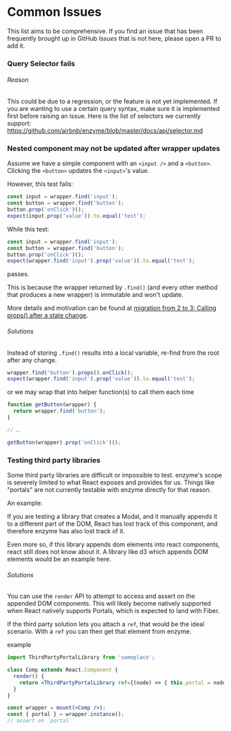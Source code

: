 # Common Issues

This list aims to be comprehensive. If you find an issue that has been frequently brought up in GitHub *Issues* that is not here, please open a PR to add it.

### Query Selector fails

###### Reason

This could be due to a regression, or the feature is not yet implemented. If you are wanting to use a
certain query syntax, make sure it is implemented first before raising an issue. Here is the list of
selectors we currently support: https://github.com/airbnb/enzyme/blob/master/docs/api/selector.md

### Nested component may not be updated after wrapper updates

Assume we have a simple component with an `<input />` and a `<button>`. Clicking the `<button>` updates the `<input>`'s value.

However, this test fails:
```jsx
const input = wrapper.find('input');
const button = wrapper.find('button');
button.prop('onClick')();
expect(input.prop('value')).to.equal('test');
```
While this test:
```jsx
const input = wrapper.find('input');
const button = wrapper.find('button');
button.prop('onClick')();
expect(wrapper.find('input').prop('value')).to.equal('test');
```
passes.

This is because the wrapper returned by `.find()` (and every other method that produces a new wrapper) is immutable and won't update.

More details and motivation can be found at [migration from 2 to 3: Calling props() after a state change](https://github.com/airbnb/enzyme/blob/master/docs/guides/migration-from-2-to-3.md#calling-props-after-a-state-change).

###### Solutions

Instead of storing `.find()` results into a local variable, re-find from the root after any change.

```jsx
wrapper.find('button').props().onClick();
expect(wrapper.find('input').prop('value')).to.equal('test');
```

or we may wrap that into helper function(s) to call them each time

```jsx
function getButton(wrapper) {
  return wrapper.find('button');
}

// …

getButton(wrapper).prop('onClick')();
```

### Testing third party libraries

Some third party libraries are difficult or impossible to test. enzyme's scope is severely limited to what
React exposes and provides for us. Things like "portals" are not currently testable with enzyme directly for that reason.

An example:

If you are testing a library that creates a Modal, and it manually appends it to a different part of the DOM, React has lost
track of this component, and therefore enzyme has also lost track of it.

Even more so, if this library appends dom elements into react components, react still does not know about it. A library like d3 which
appends DOM elements would be an example here.

###### Solutions

You can use the `render` API to attempt to access and assert on the appended DOM components. This will likely become natively supported
when React natively supports Portals, which is expected to land with Fiber.

If the third party solution lets you attach a `ref`, that would be the ideal scenario. With a `ref` you can then get that element from enzyme.

example

```jsx
import ThirdPartyPortalLibrary from 'someplace';

class Comp extends React.Component {
  render() {
    return <ThirdPartyPortalLibrary ref={(node) => { this.portal = node; }} />;
  }
}

const wrapper = mount(<Comp />);
const { portal } = wrapper.instance();
// assert on `portal`
```

